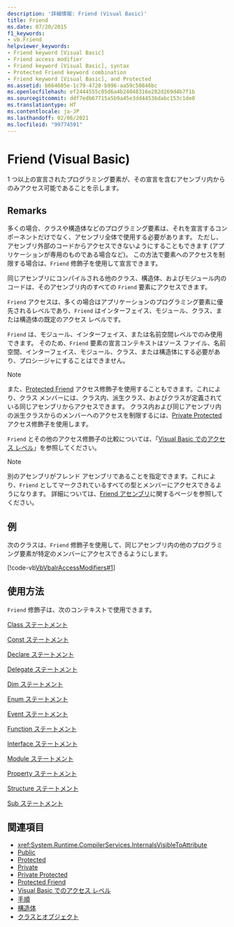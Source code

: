 ```yaml
---
description: '詳細情報: Friend (Visual Basic)'
title: Friend
ms.date: 07/20/2015
f1_keywords:
- vb.Friend
helpviewer_keywords:
- Friend keyword [Visual Basic]
- Friend access modifier
- Friend keyword [Visual Basic], syntax
- Protected Friend keyword combination
- Friend keyword [Visual Basic], and Protected
ms.assetid: b664605e-1c79-4728-b996-aa59c50846bc
ms.openlocfilehash: ef2444555c05d6a4b24048316e282d269d4b7f1b
ms.sourcegitcommit: ddf7edb67715a5b9a45e3dd44536dabc153c1de0
ms.translationtype: HT
ms.contentlocale: ja-JP
ms.lasthandoff: 02/06/2021
ms.locfileid: "99774591"
---
```

# <a name="friend-visual-basic"></a>Friend (Visual Basic)

1 つ以上の宣言されたプログラミング要素が、その宣言を含むアセンブリ内からのみアクセス可能であることを示します。  
  
## <a name="remarks"></a>Remarks  

 多くの場合、クラスや構造体などのプログラミング要素は、それを宣言するコンポーネントだけでなく、アセンブリ全体で使用する必要があります。 ただし、アセンブリ外部のコードからアクセスできないようにすることもできます (アプリケーションが専用のものである場合など)。 この方法で要素へのアクセスを制限する場合は、`Friend` 修飾子を使用して宣言できます。  
  
 同じアセンブリにコンパイルされる他のクラス、構造体、およびモジュール内のコードは、そのアセンブリ内のすべての `Friend` 要素にアクセスできます。  
  
 `Friend` アクセスは、多くの場合はアプリケーションのプログラミング要素に優先されるレベルであり、`Friend` はインターフェイス、モジュール、クラス、または構造体の既定のアクセス レベルです。  
  
 `Friend` は、モジュール、インターフェイス、または名前空間レベルでのみ使用できます。 そのため、`Friend` 要素の宣言コンテキストはソース ファイル、名前空間、インターフェイス、モジュール、クラス、または構造体にする必要があり、プロシージャにすることはできません。  

> [!NOTE]
> また、[Protected Friend](protected-friend.md) アクセス修飾子を使用することもできます。これにより、クラス メンバーには、クラス内、派生クラス、およびクラスが定義されている同じアセンブリからアクセスできます。 クラス内および同じアセンブリ内の派生クラスからのメンバーへのアクセスを制限するには、[Private Protected](private-protected.md) アクセス修飾子を使用します。

 `Friend` とその他のアクセス修飾子の比較については、「[Visual Basic でのアクセス レベル](../../programming-guide/language-features/declared-elements/access-levels.md)」を参照してください。  
  
> [!NOTE]
> 別のアセンブリがフレンド アセンブリであることを指定できます。これにより、`Friend` としてマークされているすべての型とメンバーにアクセスできるようになります。 詳細については、[Friend アセンブリ](../../../standard/assembly/friend.md)に関するページを参照してください。

## <a name="example"></a>例  

 次のクラスは、`Friend` 修飾子を使用して、同じアセンブリ内の他のプログラミング要素が特定のメンバーにアクセスできるようにします。  
  
 [!code-vb[VbVbalrAccessModifiers#1](~/samples/snippets/visualbasic/VS_Snippets_VBCSharp/vbvbalraccessmodifiers/vb/class1.vb#1)]  
  
## <a name="usage"></a>使用方法  

 `Friend` 修飾子は、次のコンテキストで使用できます。  
  
 [Class ステートメント](../statements/class-statement.md)  
  
 [Const ステートメント](../statements/const-statement.md)  
  
 [Declare ステートメント](../statements/declare-statement.md)  
  
 [Delegate ステートメント](../statements/delegate-statement.md)  
  
 [Dim ステートメント](../statements/dim-statement.md)  
  
 [Enum ステートメント](../statements/enum-statement.md)  
  
 [Event ステートメント](../statements/event-statement.md)  
  
 [Function ステートメント](../statements/function-statement.md)  
  
 [Interface ステートメント](../statements/interface-statement.md)  
  
 [Module ステートメント](../statements/module-statement.md)  
  
 [Property ステートメント](../statements/property-statement.md)  
  
 [Structure ステートメント](../statements/structure-statement.md)  
  
 [Sub ステートメント](../statements/sub-statement.md)  
  
## <a name="see-also"></a>関連項目

- <xref:System.Runtime.CompilerServices.InternalsVisibleToAttribute>
- [Public](public.md)
- [Protected](protected.md)
- [Private](private.md)
- [Private Protected](./private-protected.md)
- [Protected Friend](./protected-friend.md)
- [Visual Basic でのアクセス レベル](../../programming-guide/language-features/declared-elements/access-levels.md)
- [手順](../../programming-guide/language-features/procedures/index.md)
- [構造体](../../programming-guide/language-features/data-types/structures.md)
- [クラスとオブジェクト](../../programming-guide/language-features/objects-and-classes/index.md)
